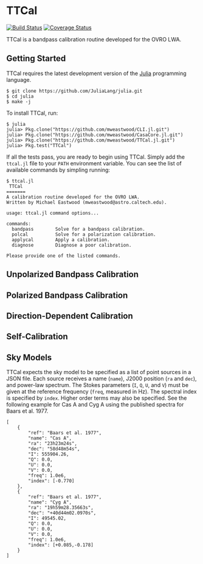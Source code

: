 # TTCal

[![Build Status](https://travis-ci.org/mweastwood/TTCal.jl.svg?branch=master)](https://travis-ci.org/mweastwood/TTCal.jl)
[![Coverage Status](https://coveralls.io/repos/mweastwood/TTCal.jl/badge.svg?branch=master)](https://coveralls.io/r/mweastwood/TTCal.jl?branch=master)

TTCal is a bandpass calibration routine developed for the OVRO LWA.

## Getting Started

TTCal requires the latest development version of the [Julia](http://julialang.org/) programming language.
```
$ git clone https://github.com/JuliaLang/julia.git
$ cd julia
$ make -j
```

To install TTCal, run:
```
$ julia
julia> Pkg.clone("https://github.com/mweastwood/CLI.jl.git")
julia> Pkg.clone("https://github.com/mweastwood/CasaCore.jl.git")
julia> Pkg.clone("https://github.com/mweastwood/TTCal.jl.git")
julia> Pkg.test("TTCal")
```
If all the tests pass, you are ready to begin using TTCal.
Simply add the `ttcal.jl` file to your `PATH` environment variable.
You can see the list of available commands by simpling running:

```
$ ttcal.jl 
 TTCal
=======
A calibration routine developed for the OVRO LWA.
Written by Michael Eastwood (mweastwood@astro.caltech.edu).

usage: ttcal.jl command options...

commands:
  bandpass        Solve for a bandpass calibration.
  polcal          Solve for a polarization calibration.
  applycal        Apply a calibration.
  diagnose        Diagnose a poor calibration.

Please provide one of the listed commands.
```

## Unpolarized Bandpass Calibration
## Polarized Bandpass Calibration
## Direction-Dependent Calibration
## Self-Calibration

## Sky Models

TTCal expects the sky model to be specified as a list of point sources in a JSON file.
Each source receives a name (`name`), J2000 position (`ra` and `dec`), and power-law spectrum.
The Stokes parameters (`I`, `Q`, `U`, and `V`) must be given at the reference frequency
(`freq`, measured in Hz). The spectral index is specified by `index`. Higher order terms
may also be specified. See the following example for Cas A and Cyg A using the published
spectra for Baars et al. 1977.

```
[
    {
        "ref": "Baars et al. 1977",
        "name": "Cas A",
        "ra": "23h23m24s",
        "dec": "58d48m54s",
        "I": 555904.26,
        "Q": 0.0,
        "U": 0.0,
        "V": 0.0,
        "freq": 1.0e6,
        "index": [-0.770]
    },
    {
        "ref": "Baars et al. 1977",
        "name": "Cyg A",
        "ra": "19h59m28.35663s",
        "dec": "+40d44m02.0970s",
        "I": 49545.02,
        "Q": 0.0,
        "U": 0.0,
        "V": 0.0,
        "freq": 1.0e6,
        "index": [+0.085,-0.178]
    }
]
```
